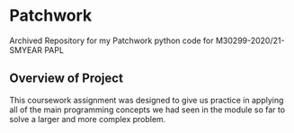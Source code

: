 # Patchwork

Archived Repository for my Patchwork python code for M30299-2020/21-SMYEAR PAPL

## Overview of Project

This coursework assignment was designed to give us practice in applying all of the main programming concepts we had seen in the module so far to solve a larger and more complex problem.

